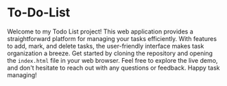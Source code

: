 # To-Do-List

Welcome to my Todo List project! This web application provides a straightforward platform for managing your tasks efficiently. With features to add, mark, and delete tasks, the user-friendly interface makes task organization a breeze. Get started by cloning the repository and opening the `index.html` file in your web browser. Feel free to explore the live demo, and don't hesitate to reach out with any questions or feedback. Happy task managing!

